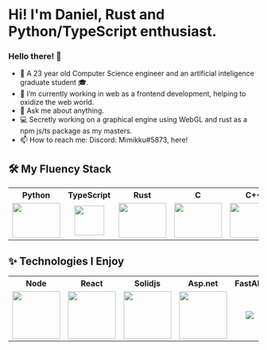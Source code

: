 # Hi! I'm Daniel, Rust and Python/TypeScript enthusiast.
### Hello there! 👋
- 🧑 A 23 year old Computer Science engineer and an artificial inteligence graduate student 🎓.
- 🔭 I’m currently working in web as a frontend development, helping to oxidize the web world.
- 💬 Ask me about anything.
- 💻 Secretly working on a graphical engine using WebGL and rust as a npm js/ts package as my masters.
- 📫 How to reach me: Discord: Mimikku#5873, here!

<h2> 🛠&nbsp;My Fluency Stack</h2> 
<table>
  <tr>
    <th>
      Python
    </th>
    <th>
      TypeScript
    </th>
    <th>
      Rust
    </th>
    <th>
      C
    </th>
    <th>
      C++
    </th>
    <th>
      C#
    </th>
    <th>
      Other C#
    </th>
    <th>
      Kotlin
    </th>
    <th>
      PL/SQL
    </th>
    <th>
      Latex
    </th>
  </tr>
  <tr>
    <td align="center" width="96">
      <img src="https://img.icons8.com/color/96/000000/python.png" width="96" height="70"/>
    </td>
    <td align="center" width="96">
      <img src="https://upload.wikimedia.org/wikipedia/commons/thumb/4/4c/Typescript_logo_2020.svg/1200px-Typescript_logo_2020.svg.png" width="60" height="60">
    </td>
    <td align="center" width="96">
      <img src="https://www.rust-lang.org/logos/rust-logo-256x256-blk.png" width="96" height="70">
    </td>
    <td align="center" width="96">
      <img src="https://img.icons8.com/color/96/000000/c-programming.png" width="96" height="70">
    </td>
    <td align="center" width="96">
      <img src="https://img.icons8.com/color/96/000000/c-plus-plus-logo.png" width="96" height="70">
    </td>
    <td align="center" width="96">
      <img src="https://img.icons8.com/color/96/000000/c-sharp-logo.png" width="96" height="70">
    </td>
    <td align="center" width="96">
      <img src="https://cdn.iconscout.com/icon/free/png-256/java-23-225999.png" width="96" height="70">
    </td>
    <td align="center" width="96">
      <img src="https://upload.wikimedia.org/wikipedia/commons/thumb/0/06/Kotlin_Icon.svg/2048px-Kotlin_Icon.svg.png" width="96" height="70">
    </td>
    <td align="center" width="96">
      <img src="https://encrypted-tbn0.gstatic.com/images?q=tbn:ANd9GcQ8WKHy7VVaQEamKwhoqunSjhPh7J6fQTpJvA&usqp=CAU" width="96" height="70">
    </td>    
    <td align="center" width="96">
      <img src="https://upload.wikimedia.org/wikipedia/commons/9/92/LaTeX_logo.svg" width="96" height="40">
    </td>
  </tr>
</table>

<h2>✨&nbsp;Technologies I Enjoy</h2> 
<table>
  <tr>
    <th>
      Node
    </th>
    <th>
      React
    </th>
    <th>
      Solidjs
    </th>
    <th>
      Asp.net
    </th>
    <th>
      FastAPI
    </th>
    <th>
      PyTorch
    </th>
    <th>
      OpenGL
    </th>
    <th>
      Vulkan
    </th>
    <th>
      WebAssembly
    </th>
  </tr>
  <tr>
    <td align="center" width="96">
      <img src="https://cdn-icons-png.flaticon.com/512/5968/5968322.png" width="96">
    </td>
    <td align="center" width="96">
      <img src="https://upload.wikimedia.org/wikipedia/commons/a/a7/React-icon.svg" width="96">
    </td>
    <td align="center" width="96">
      <img src="https://www.solidjs.com/img/logo/without-wordmark/logo.svg" width="96">
    </td>
    <td align="center" width="96">
      <img src="https://dyltqmyl993wv.cloudfront.net/assets/stacks/aspnet-core/img/aspnet-core-stack-110x117.png" width="96">
    </td>
    <td align="center" width="96">
      <img src="https://cdn.worldvectorlogo.com/logos/fastapi-1.svg">
    </td>
    <td align="center" width="96">
      <img src="https://upload.wikimedia.org/wikipedia/commons/1/10/PyTorch_logo_icon.svg">
    </td>
    <td align="center" width="96">
      <img src="https://upload.wikimedia.org/wikipedia/commons/e/e9/Opengl-logo.svg">
    </td>
    <td align="center" width="96">
      <img src="https://upload.wikimedia.org/wikipedia/commons/f/f8/Vulkan_API_logo.svg">
    </td>
    <td align="center" width="96">
      <img src="https://avatars.githubusercontent.com/u/37272798?v=4&s=400" width="72">
    </td>
  </tr>
</table>

